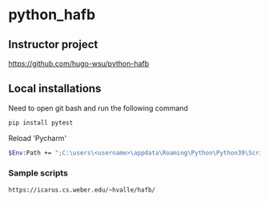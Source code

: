 # python_hafb


## Instructor project
https://github.com/hugo-wsu/python-hafb

## Local installations
Need to open git bash and run the following command
```bash
pip install pytest
```
Reload 'Pycharm'
```bash
$Env:Path += ";C:\users\<username>\appdata\Roaming\Python\Python39\Scripts\"
```

### Sample scripts
```bash
https://icarus.cs.weber.edu/~hvalle/hafb/
```